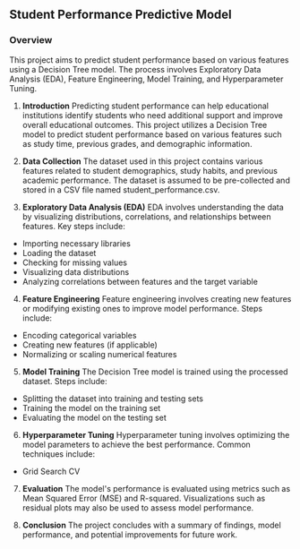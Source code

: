 
## Student Performance Predictive Model
### Overview
This project aims to predict student performance based on various features using a Decision Tree model. The process involves Exploratory Data Analysis (EDA), Feature Engineering, Model Training, and Hyperparameter Tuning.


1. **Introduction**
Predicting student performance can help educational institutions identify students who need additional support and improve overall educational outcomes. This project utilizes a Decision Tree model to predict student performance based on various features such as study time, previous grades, and demographic information.

2. **Data Collection**
The dataset used in this project contains various features related to student demographics, study habits, and previous academic performance. The dataset is assumed to be pre-collected and stored in a CSV file named student_performance.csv.

3. **Exploratory Data Analysis (EDA)**
EDA involves understanding the data by visualizing distributions, correlations, and relationships between features. Key steps include:

- Importing necessary libraries
- Loading the dataset
- Checking for missing values
- Visualizing data distributions
- Analyzing correlations between features and the target variable
4. **Feature Engineering**
Feature engineering involves creating new features or modifying existing ones to improve model performance. Steps include:

- Encoding categorical variables
- Creating new features (if applicable)
- Normalizing or scaling numerical features
5. **Model Training**
The Decision Tree model is trained using the processed dataset. Steps include:
- Splitting the dataset into training and testing sets
- Training the model on the training set
- Evaluating the model on the testing set
6. **Hyperparameter Tuning**
Hyperparameter tuning involves optimizing the model parameters to achieve the best performance. Common techniques include:
- Grid Search CV

7. **Evaluation**
The model's performance is evaluated using metrics such as Mean Squared Error (MSE) and R-squared. Visualizations such as residual plots may also be used to assess model performance.

8. **Conclusion**
The project concludes with a summary of findings, model performance, and potential improvements for future work.

